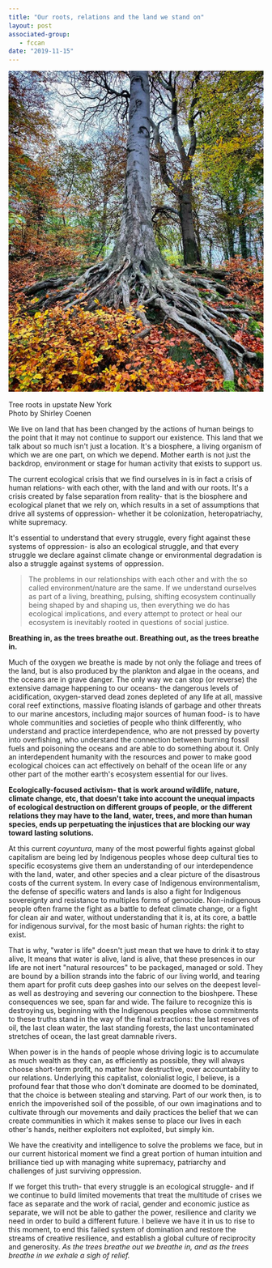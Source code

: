 ```yaml
---
title: "Our roots, relations and the land we stand on"
layout: post
associated-group:
   - fccan
date: "2019-11-15"
---
```


![](media/tree-roots.png)

Tree roots in upstate New York  
Photo by Shirley Coenen

We live on land that has been changed by the actions of human beings to the point that it may not continue to support our existence. This land that we talk about so much isn't just a location. It's a biosphere, a living organism of which we are one part, on which we depend. Mother earth is not just the backdrop, environment or stage for human activity that exists to support us.

The current ecological crisis that we find ourselves in is in fact a crisis of human relations- with each other, with the land and with our roots. It's a crisis created by false separation from reality- that is the biosphere and ecological planet that we rely on, which results in a set of assumptions that drive all systems of oppression- whether it be colonization, heteropatriachy, white supremacy.

It's essential to understand that every struggle, every fight against these systems of oppression- is also an ecological struggle, and that every struggle we declare against climate change or environmental degradation is also a struggle against systems of oppression.

> The problems in our relationships with each other and with the so called environment/nature are the same. If we understand ourselves as part of a living, breathing, pulsing, shifting ecosystem continually being shaped by and shaping us, then everything we do has ecological implications, and every attempt to protect or heal our ecosystem is inevitably rooted in questions of social justice.

**Breathing in, as the trees breathe out. Breathing out, as the trees breathe in.**

Much of the oxygen we breathe is made by not only the foliage and trees of the land, but is also produced by the plankton and algae in the oceans, and the oceans are in grave danger. The only way we can stop (or reverse) the extensive damage happening to our oceans- the dangerous levels of acidification, oxygen-starved dead zones depleted of any life at all, massive coral reef extinctions, massive floating islands of garbage and other threats to our marine ancestors, including major sources of human food- is to have whole communities and societies of people who think differently, who understand and practice interdependence, who are not pressed by poverty into overfishing, who understand the connection between burning fossil fuels and poisoning the oceans and are able to do something about it. Only an interdependent humanity with the resources and power to make good ecological choices can act effectively on behalf of the ocean life or any other part of the mother earth's ecosystem essential for our lives.

**Ecologically-focused activism- that is work around wildlife, nature, climate change, etc, that doesn't take into account the unequal impacts of ecological destruction on different groups of people, or the different relations they may have to the land, water, trees, and more than human species, ends up perpetuating the injustices that are blocking our way toward lasting solutions.**

At this current _coyuntura_, many of the most powerful fights against global capitalism are being led by Indigenous peoples whose deep cultural ties to specific ecosystems give them an understanding of our interdependence with the land, water, and other species and a clear picture of the disastrous costs of the current system. In every case of Indigenous environmentalism, the defense of specific waters and lands is also a fight for Indigenous sovereignty and resistance to multiples forms of genocide. Non-indigenous people often frame the fight as a battle to defeat climate change, or a fight for clean air and water, without understanding that it is, at its core, a battle for indigenous survival, for the most basic of human rights: the right to exist.

That is why, "water is life" doesn't just mean that we have to drink it to stay alive, It means that water is alive, land is alive, that these presences in our life are not inert "natural resources" to be packaged, managed or sold. They are bound by a billion strands into the fabric of our living world, and tearing them apart for profit cuts deep gashes into our selves on the deepest level- as well as destroying and severing our connection to the bioshpere. These consequences we see, span far and wide. The failure to recognize this is destroying us, beginning with the Indigenous peoples whose commitments to these truths stand in the way of the final extractions: the last reserves of oil, the last clean water, the last standing forests, the last uncontaminated stretches of ocean, the last great damnable rivers.

When power is in the hands of people whose driving logic is to accumulate as much wealth as they can, as efficiently as possible, they will always choose short-term profit, no matter how destructive, over accountability to our relations. Underlying this capitalist, colonialist logic, I believe, is a profound fear that those who don't dominate are doomed to be dominated, that the choice is between stealing and starving. Part of our work then, is to enrich the impoverished soil of the possible, of our own imaginations and to cultivate through our movements and daily practices the belief that we can create communities in which it makes sense to place our lives in each other's hands, neither exploiters not exploited, but simply kin.

We have the creativity and intelligence to solve the problems we face, but in our current historical moment we find a great portion of human intuition and brilliance tied up with managing white supremacy, patriarchy and challenges of just surviving oppression.

If we forget this truth- that every struggle is an ecological struggle- and if we continue to build limited movements that treat the multitude of crises we face as separate and the work of racial, gender and economic justice as separate, we will not be able to gather the power, resilience and clarity we need in order to build a different future. I believe we have it in us to rise to this moment, to end this failed system of domination and restore the streams of creative resilience, and establish a global culture of reciprocity and generosity. _As the trees breathe out we breathe in, and as the trees breathe in we exhale a sigh of relief._
